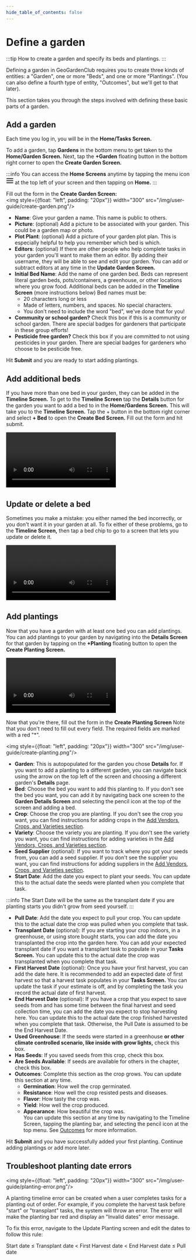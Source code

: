 ```yaml
---
hide_table_of_contents: false
---
```


# Define a garden

:::tip How to create a garden and specify its beds and plantings.
:::

Defining a garden in GeoGardenClub requires you to create three kinds of entities: a "Garden", one or more "Beds", and one or more "Plantings".  (You can also define a fourth type of entity, "Outcomes", but we'll get to that later). 

This section takes you through the steps involved with defining these basic parts of a garden. 

## Add a garden

Each time you log in, you will be in the **Home/Tasks Screen.**  

To add a garden, tap **Gardens** in the bottom menu to get taken to the **Home/Garden Screen.**  Next, tap the **+Garden** floating button in the bottom right corner to open the **Create Garden Screen.**

:::info You can access the **Home Screens** anytime by tapping the menu icon   <img width="20" src="/img/user-guide/menu-icon.jpg"/> at the top left of your screen and then tapping on **Home.**
:::

Fill out the form in the **Create Garden Screen:**  
<img style={{float: "left", padding: "20px"}} width="300" src="/img/user-guide/create-garden.png"/>

 - **Name**: Give your garden a name.  This name is public to others.
 - **Picture**: (optional) Add a picture to be associated with your garden.  This could be a garden map or photo.
 - **Plot Plant**: (optional)  Add a picture of your garden plot plan.  This is especially helpful to help you remember which bed is which.
 - **Editors**: (optional)  If there are other people who help complete tasks in your garden you'll want to make them an editor.  By adding their username, they will be able to see and edit your garden.  You can add or subtract editors at any time in the **Update Garden Screen.**
 - **Initial Bed Name**: Add the name of one garden bed.  Beds can represent literal garden beds, pots/containers, a greenhouse, or other locations where you grow food.  Additional beds can be added in the **Timeline Screen** (more instructions below)  Bed names must be:
   - 20 characters long or less
   - Made of letters, numbers, and spaces.  No special characters.
   - You don't need to include the word "bed", we've done that for you!  
 - **Community or school garden?**  Check this box if this is a community or school garden.  There are special badges for gardeners that participate in these group efforts!
 - **Pesticide free garden?**  Check this box if you are committed to not using pesticides in your garden.  There are special badges for gardeners who choose to be pesticide free.

Hit **Submit** and you are ready to start adding plantings.

<div style={{clear:"both"}}></div>

## Add additional beds

If you have more than one bed in your garden, they can be added in the **Timeline Screen.**  To get to the **Timeline Screen** tap the **Details** button for the garden you want to add a bed to in the **Home/Gardens Screen.**  This will take you to the **Timeline Screen.**  Tap the + button in the bottom right corner and select **+ Bed** to open the **Create Bed Screen.**  Fill out the form and hit submit.

<video controls width="300">
  <source src="/img/user-guide/create-bed.mp4"/>
</video>

## Update or delete a bed

Sometimes you make a mistake: you either named the bed incorrectly, or you don't want it in your garden at all.  To fix either of these problems, go to the **Timeline Screen,** then tap a bed chip to go to a screen that lets you update or delete it.

<video controls width="300">
  <source src="/img/user-guide/update-bed.mp4"/>
</video>

## Add plantings

Now that you have a garden with at least one bed you can add plantings.  You can add plantings to your garden by navigating into the **Details Screen** for that garden by tapping on the **+Planting** floating button to open the **Create Planting Screen.**

<video controls width="300">
  <source src="/img/user-guide/create-planting.mp4"/>
</video>

Now that you're there, fill out the form in the **Create Planting Screen**  Note that you don't need to fill out every field. The required fields are marked with a red "*".

<img style={{float: "left", padding: "20px"}} width="300" src="/img/user-guide/create-planting.png"/>

- **Garden**: This is autopopulated for the garden you chose **Details** for.  If you want to add a planting to a different garden, you can navigate back using the arrow on the top left of the screen and choosing a different garden's **Details** page.
- **Bed**: Choose the bed you want to add this planting to.  If you don't see the bed you want, you can add it by navigating back one screen to the **Garden Details Screen** and selecting the pencil icon at the top of the screen and adding a bed.
- **Crop**:  Choose the crop you are planting.  If you don't see the crop you want, you can find instructions for adding crops in the [Add Vendors, Crops, and Varieties section](/user-guide/adding-vendors-crops-varieties.md).
- **Variety**: Choose the variety you are planting.  If you don't see the variety you want, you can find instructions for adding varieties in the [Add Vendors, Crops, and Varieties section](/user-guide/adding-vendors-crops-varieties.md).
- **Seed Supplier** (optional):  If you want to track where you got your seeds from, you can add a seed supplier.  If you don't see the supplier you want, you can find instructions for adding suppliers in the [Add Vendors, Crops, and Varieties section](/user-guide/adding-vendors-crops-varieties.md).
- **Start Date**:  Add the date you expect to plant your seeds.  You can update this to the actual date the seeds were planted when you complete that task.  

<div style={{clear:"both"}}></div>
:::info The Start Date will be the same as the transplant date if you are planting starts you didn't grow from seed yourself.  
:::

- **Pull Date**:  Add the date you expect to pull your crop.  You can update this to the actual date the crop was pulled when you complete that task.
- **Transplant Date** (optional): If you are starting your crop indoors, in a greenhouse, or using store bought starts, you can add the date you transplanted the crop into the garden here.  You can add your expected transplant date if you want a transplant task to populate in your **Tasks Screen.**  You can update this to the actual date the crop was transplanted when you complete that task.
- **First Harvest Date** (optional): Once you have your first harvest, you can add the date here.  It is recommended to add an expected date of first harvest so that a harvest task populates in your **Tasks Screen.**  You can update the task if your estimate is off, and by completing the task you record the actual date of first harvest.
- **End Harvest Date** (optional): If you have a crop that you expect to save seeds from and has some time between the final harvest and seed collection time, you can add the date you expect to stop harvesting here.  You can update this to the actual date the crop finished harvested when you complete that task.  Otherwise, the Pull Date is assumed to be the End Harvest Date.
- **Used Greenhouse**:  If the seeds were started in a greenhouse **or other climate controlled scenario, like inside with grow lights,** check this box.
- **Has Seeds**: If you saved seeds from this crop, check this box.
- **Are Seeds Available**: If seeds are available for others in the chapter, check this box.
- **Outcomes**:  Complete this section as the crop grows.  You can update this section at any time.
  - **Germination**:  How well the crop germinated.
  - **Resistance**: How well the crop resisted pests and diseases.
  - **Flavor**:  How tasty the crop was.
  - **Yield**:  How well the crop produced. 
  - **Appearance**:  How beautiful the crop was.  
  You can update this section at any time by navigating to the Timeline Screen, tapping the planting bar, and selecting the pencil icon at the top menu.  See [Outcomes](/user-guide/outcomes.md) for more information.

Hit **Submit** and you have successfully added your first planting.  Continue adding plantings or add more later.

## Troubleshoot planting date errors

<img style={{float: "left", padding: "20px"}} width="300" src="/img/user-guide/planting-error.png"/>

A planting timeline error can be created when a user completes tasks for a planting out of order.  For example, if you complete the harvest task before "start" or "transplant" tasks, the system will throw an error.  The error will make the planting bar red and display an "Invalid dates" error message.

To fix this error, navigate to the Update Planting screen and edit the dates to follow this rule:

Start date <span>&#8804;</span> Transplant date < First Harvest date < End Harvest date <span>&#8804;</span> Pull date

<div style={{clear:"both"}}></div>
